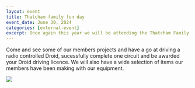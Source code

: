 ```yaml
---
layout: event
title: Thatcham family fun day
event_date: June 30, 2024
categories: [external-event]
excerpt: Once again this year we will be attending the Thatcham Family Fun Day on Henwick Worthy Sports Field.
---
```


Come and see some of our members projects and have a go at driving a radio controlled Droid, sucessfully complete one circuit and be awarded your Droid driving licence. We will also have a wide selection of items our members have been making with our equipment.

![](/nhsite/images/family-fun-23.png)


